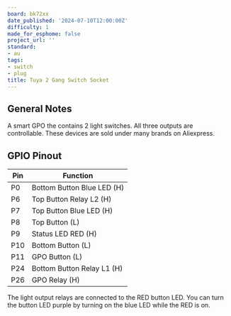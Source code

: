 ```yaml
---
board: bk72xx
date_published: '2024-07-10T12:00:00Z'
difficulty: 1
made_for_esphome: false
project_url: ''
standard:
- au
tags:
- switch
- plug
title: Tuya 2 Gang Switch Socket
---
```


## General Notes

A smart GPO the contains 2 light switches. All three outputs are controllable.
These devices are sold under many brands on Aliexpress.

## GPIO Pinout

| Pin    | Function                   |
| ------ | -------------------------- |
| P0     | Bottom Button Blue LED (H) |
| P6     | Top Button Relay L2 (H)    |
| P7     | Top Button Blue LED (H)    |
| P8     | Top Button (L)             |
| P9     | Status LED RED (H)         |
| P10    | Bottom Button (L)          |
| P11    | GPO Button (L)             |
| P24    | Bottom Button Relay L1 (H) |
| P26    | GPO Relay (H)              |
The light output relays are connected to the RED button LED.
You can turn the button LED purple by turning on the blue LED while the RED is on.